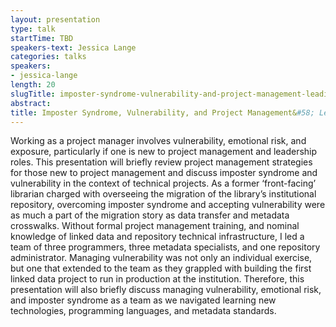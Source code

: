 ```yaml
---
layout: presentation
type: talk
startTime: TBD
speakers-text: Jessica Lange
categories: talks
speakers:
- jessica-lange
length: 20
slugTitle: imposter-syndrome-vulnerability-and-project-management-leading-an-institutional-repository-migration
abstract:
title: Imposter Syndrome, Vulnerability, and Project Management&#58; Leading an Institutional Repository Migration
---
```

Working as a project manager involves vulnerability, emotional risk, and exposure, particularly if one is new to project management and leadership roles. This presentation will briefly review project management strategies for those new to project management and discuss imposter syndrome and vulnerability in the context of technical projects. As a former ‘front-facing’ librarian charged with overseeing the migration of the library’s institutional repository, overcoming imposter syndrome and accepting vulnerability were as much a part of the migration story as data transfer and metadata crosswalks. Without formal project management training, and nominal knowledge of linked data and repository technical infrastructure, I led a team of three programmers, three metadata specialists, and one repository administrator. Managing vulnerability was not only an individual exercise, but one that extended to the team as they grappled with building the first linked data project to run in production at the institution. Therefore, this presentation will also briefly discuss managing vulnerability, emotional risk, and imposter syndrome as a team as we navigated learning new technologies, programming languages, and metadata standards.